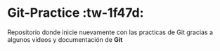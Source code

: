 # Git-Practice :tw-1f47d:
Repositorio donde inicie nuevamente con las practicas de Git gracias a algunos videos y documentación de **Git**